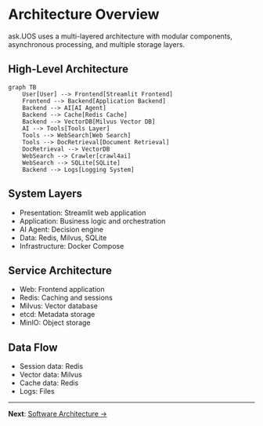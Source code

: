 # Architecture Overview

ask.UOS uses a multi-layered architecture with modular components, asynchronous processing, and multiple storage layers.

## High-Level Architecture

```mermaid
graph TB
    User[User] --> Frontend[Streamlit Frontend]
    Frontend --> Backend[Application Backend]
    Backend --> AI[AI Agent]
    Backend --> Cache[Redis Cache]
    Backend --> VectorDB[Milvus Vector DB]
    AI --> Tools[Tools Layer]
    Tools --> WebSearch[Web Search]
    Tools --> DocRetrieval[Document Retrieval]
    DocRetrieval --> VectorDB
    WebSearch --> Crawler[crawl4ai]
    WebSearch --> SQLite[SQLite]
    Backend --> Logs[Logging System]
```

## System Layers

- Presentation: Streamlit web application
- Application: Business logic and orchestration
- AI Agent: Decision engine
- Data: Redis, Milvus, SQLite
- Infrastructure: Docker Compose

## Service Architecture

- Web: Frontend application
- Redis: Caching and sessions
- Milvus: Vector database
- etcd: Metadata storage
- MinIO: Object storage

## Data Flow

- Session data: Redis
- Vector data: Milvus
- Cache data: Redis
- Logs: Files



---

**Next**: [Software Architecture →](bot.md)
